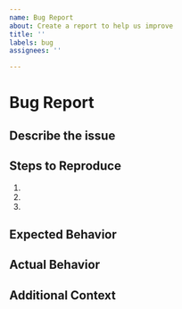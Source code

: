```yaml
---
name: Bug Report
about: Create a report to help us improve
title: ''
labels: bug
assignees: ''

---
```


# Bug Report

## Describe the issue
<!-- A clear and concise description of what the bug is. -->

## Steps to Reproduce
<!-- Steps to reproduce the behavior: -->
1. 
2. 
3. 

## Expected Behavior
<!-- A clear and concise description of what you expected to happen. -->

## Actual Behavior
<!-- A clear and concise description of what actually happened. -->

## Additional Context
<!-- Add any other context about the problem here. -->
